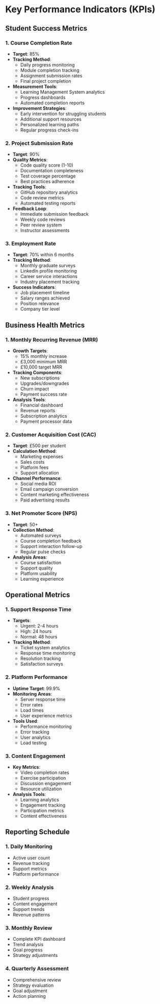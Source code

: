 # Key Performance Indicators (KPIs)

## Student Success Metrics
### 1. Course Completion Rate
- **Target**: 85%
- **Tracking Method**:
  - Daily progress monitoring
  - Module completion tracking
  - Assignment submission rates
  - Final project completion
- **Measurement Tools**:
  - Learning Management System analytics
  - Progress dashboards
  - Automated completion reports
- **Improvement Strategies**:
  - Early intervention for struggling students
  - Additional support resources
  - Personalized learning paths
  - Regular progress check-ins

### 2. Project Submission Rate
- **Target**: 90%
- **Quality Metrics**:
  - Code quality score (1-10)
  - Documentation completeness
  - Test coverage percentage
  - Best practices adherence
- **Tracking Tools**:
  - GitHub repository analytics
  - Code review metrics
  - Automated testing reports
- **Feedback Loop**:
  - Immediate submission feedback
  - Weekly code reviews
  - Peer review system
  - Instructor assessments

### 3. Employment Rate
- **Target**: 70% within 6 months
- **Tracking Method**:
  - Monthly graduate surveys
  - LinkedIn profile monitoring
  - Career service interactions
  - Industry placement tracking
- **Success Indicators**:
  - Job placement timeline
  - Salary ranges achieved
  - Position relevance
  - Company tier level

## Business Health Metrics
### 1. Monthly Recurring Revenue (MRR)
- **Growth Targets**:
  - 15% monthly increase
  - £3,000 minimum MRR
  - £10,000 target MRR
- **Tracking Components**:
  - New subscriptions
  - Upgrades/downgrades
  - Churn impact
  - Payment success rate
- **Analysis Tools**:
  - Financial dashboard
  - Revenue reports
  - Subscription analytics
  - Payment processor data

### 2. Customer Acquisition Cost (CAC)
- **Target**: £500 per student
- **Calculation Method**:
  - Marketing expenses
  - Sales costs
  - Platform fees
  - Support allocation
- **Channel Performance**:
  - Social media ROI
  - Email campaign conversion
  - Content marketing effectiveness
  - Paid advertising results

### 3. Net Promoter Score (NPS)
- **Target**: 50+
- **Collection Method**:
  - Automated surveys
  - Course completion feedback
  - Support interaction follow-up
  - Regular pulse checks
- **Analysis Areas**:
  - Course satisfaction
  - Support quality
  - Platform usability
  - Learning experience

## Operational Metrics
### 1. Support Response Time
- **Targets**:
  - Urgent: 2-4 hours
  - High: 24 hours
  - Normal: 48 hours
- **Tracking Method**:
  - Ticket system analytics
  - Response time monitoring
  - Resolution tracking
  - Satisfaction surveys

### 2. Platform Performance
- **Uptime Target**: 99.9%
- **Monitoring Areas**:
  - Server response time
  - Error rates
  - Load times
  - User experience metrics
- **Tools Used**:
  - Performance monitoring
  - Error tracking
  - User analytics
  - Load testing

### 3. Content Engagement
- **Key Metrics**:
  - Video completion rates
  - Exercise participation
  - Discussion engagement
  - Resource utilization
- **Analysis Tools**:
  - Learning analytics
  - Engagement tracking
  - Participation metrics
  - Content effectiveness

## Reporting Schedule
### 1. Daily Monitoring
- Active user count
- Revenue tracking
- Support metrics
- Platform performance

### 2. Weekly Analysis
- Student progress
- Content engagement
- Support trends
- Revenue patterns

### 3. Monthly Review
- Complete KPI dashboard
- Trend analysis
- Goal progress
- Strategy adjustments

### 4. Quarterly Assessment
- Comprehensive review
- Strategy evaluation
- Goal adjustment
- Action planning
